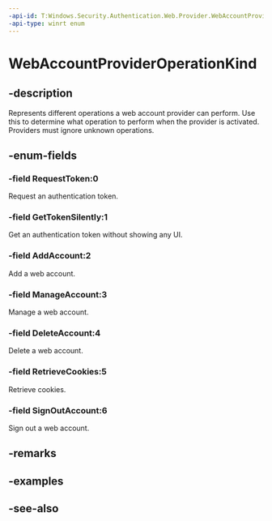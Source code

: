 ```yaml
---
-api-id: T:Windows.Security.Authentication.Web.Provider.WebAccountProviderOperationKind
-api-type: winrt enum
---
```


<!-- Enumeration syntax
public enum Windows.Security.Authentication.Web.Provider.WebAccountProviderOperationKind : int
-->

# WebAccountProviderOperationKind

## -description
Represents different operations a web account provider can perform. Use this to determine what operation to perform when the provider is activated. Providers must ignore unknown operations.

## -enum-fields
### -field RequestToken:0
Request an authentication token.

### -field GetTokenSilently:1
Get an authentication token without showing any UI.

### -field AddAccount:2
Add a web account.

### -field ManageAccount:3
Manage a web account.

### -field DeleteAccount:4
Delete a web account.

### -field RetrieveCookies:5
Retrieve cookies.

### -field SignOutAccount:6
Sign out a web account.


## -remarks

## -examples

## -see-also